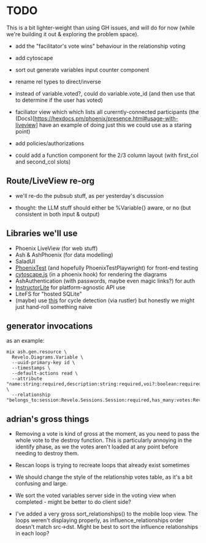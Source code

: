 # TODO

This is a bit lighter-weight than using GH issues, and will do for now (while
we're building it out & exploring the problem space).

- add the "facilitator's vote wins" behaviour in the relationship voting

- add cytoscape

- sort out generate variables input counter component

- rename rel types to direct/inverse

- instead of variable.voted?, could do variable.vote_id (and then use that to
  determine if the user has voted)

- faciliator view which which lists all curerntly-connected participants (the
  (Docs)[https://hexdocs.pm/phoenix/presence.html#usage-with-liveview] have an
  example of doing just this we could use as a staring point)

- add policies/authorizations

- could add a function component for the 2/3 column layout (with first_col and
  second_col slots)

## Route/LiveView re-org

- we'll re-do the pubsub stuff, as per yesterday's discussion

- thought: the LLM stuff should either be %Variable{} aware, or no (but
  consistent in both input & output)

## Libraries we'll use

- Phoenix LiveView (for web stuff)
- Ash & AshPhoenix (for data modelling)
- SaladUI
- [PhoenixTest](https://hexdocs.pm/phoenix_test/PhoenixTest.html) (and hopefully
  PhoenixTestPlaywright) for front-end testing
- [cytoscape.js](https://js.cytoscape.org) (in a phoenix hook) for rendering the
  diagrams
- AshAuthentication (with passwords, maybe even magic links?) for auth
- [InstructorLite](https://hexdocs.pm/instructor_lite/readme.html) for
  platform-agnostic API use
- LiteFS for "hosted SQLite"
- (maybe) use [this](https://docs.rs/graph-cycles/latest/graph_cycles/) for
  cycle detection (via rustler) but honestly we might just hand-roll something
  naive

## generator invocations

as an example:

```
mix ash.gen.resource \
  Revelo.Diagrams.Variable \
  --uuid-primary-key id \
  --timestamps \
  --default-actions read \
  --attribute "name:string:required,description:string:required,voi?:boolean:required,included?:boolean:required" \
  --relationship "belongs_to:session:Revelo.Sessions.Session:required,has_many:votes:Revelo.Diagrams.VariableVote"
```

## adrian's gross things

- Removing a vote is kind of gross at the moment, as you need to pass the whole
  vote to the destroy function. This is particularly annoying in the identify
  phase, as we the votes aren't loaded at any point before needing to destroy
  them.

- Rescan loops is trying to recreate loops that already exist sometimes

- We should change the style of the relationship votes table, as it's a bit
  confusing and large.

- We sort the voted variables server side in the voting view when completed - might be better to do client side?

- I've added a very gross sort_relationships() to the mobile loop view. The loops weren't displaying properly, as influence_relationships order doesn't match src->dst. Might be best to sort the influence relationships in each loop?
